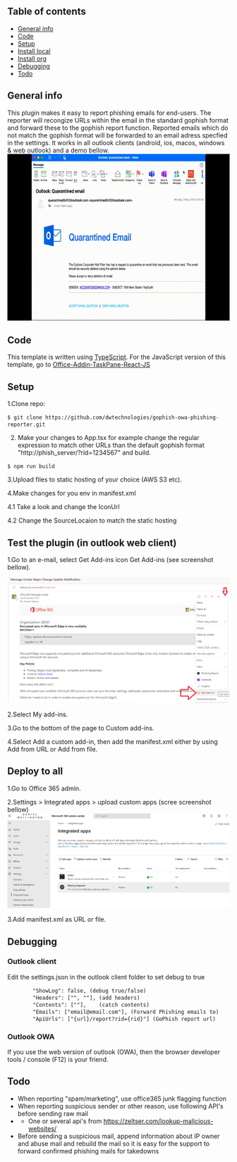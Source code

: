 ## Table of contents
* [General info](#general-info)
* [Code](#Code)
* [Setup](#setup)
* [Install local](#Test-the-plugin-(in-outlook-web-client))
* [Install org](#Deploy-to-all)
* [Debugging](#Debugging)
* [Todo](#Todo)

## General info
This plugin makes it easy to report phishing emails for end-users. The reporter will recongize URLs within the email in the standard gophish format and forward these to the gophish report function. Reported emails which do not match the gophish format will be forwarded to an email adress specfied in the settings. It works in all outlook clients (android, ios, macos, windows & web outlook) and a demo bellow. 
<img src=doc/outlook-gophish-reporter-plugin.gif>


## Code
This template is written using [TypeScript](http://www.typescriptlang.org/). For the JavaScript version of this template, go to [Office-Addin-TaskPane-React-JS](https://github.com/OfficeDev/Office-Addin-TaskPane-React-JS)
	
	
## Setup
1.Clone repo:

```
$ git clone https://github.com/dwtechnologies/gophish-owa-phishing-reporter.git

```
2. Make your changes to App.tsx for example change the regular expression to match  other URLs than the default gophish format  "http://phish_server/?rid=1234567" and build. 
```
$ npm run build

```
3.Upload files to static hosting of your choice (AWS S3 etc).

4.Make changes for you env in manifest.xml 

4.1 Take a look and change the IconUrl

4.2 Change the SourceLocaion to match the static hosting


## Test the plugin (in outlook web client)

1.Go to an e-mail, select Get Add-ins icon Get Add-ins (see screenshot bellow).

<img src=doc/testing-outlook-owa-plugin.png>

2.Select My add-ins.

3.Go to the bottom of the page to Custom add-ins.


4.Select Add a custom add-in, then add the manifest.xml either by using Add from URL or Add from file.

## Deploy to all

1.Go to Office 365 admin.

2.Settings > Integrated apps > upload custom apps (scree screenshot bellow)
<img src=doc/office365-admin-plugin.png>

3.Add manifest.xml as URL or file.


## Debugging

### Outlook client

Edit the settings.json in the outlook client folder to set debug to true
```
        "ShowLog": false, (debug true/false)
        "Headers": ["", ""], (add headers)
        "Contents": [""],    (catch contents)
        "Emails": ["email@email.com"], (Forward Phishing emails to)
        "ApiUrls": ["{url}/report?rid={rid}"] (GoPhish report url)
```
### Outlook OWA
If you use the web version of outlook (OWA), then the browser developer tools / console (F12) is your friend.


## Todo
* When reporting "spam/marketing", use office365 junk flagging function
* When reporting suspicious sender or other reason, use following API's before sending raw mail
* * One or several api's from https://zeltser.com/lookup-malicious-websites/
* Before sending a suspicious mail, append information about IP owner and abuse mail and rebuild the mail so it is easy for the support to forward confirmed phishing mails for takedowns
